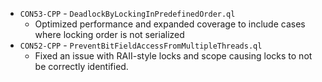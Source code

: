 - `CON53-CPP` - `DeadlockByLockingInPredefinedOrder.ql`
  - Optimized performance and expanded coverage to include cases where locking
    order is not serialized 
- `CON52-CPP` - `PreventBitFieldAccessFromMultipleThreads.ql`
  - Fixed an issue with RAII-style locks and scope causing locks to not be
    correctly identified. 